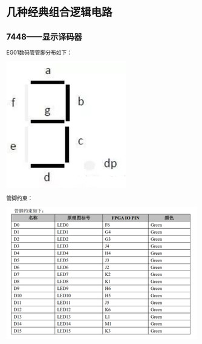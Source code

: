 # 几种经典组合逻辑电路

## 7448——显示译码器

EG01数码管管脚分布如下：

![EG01数码管管脚分布](images/2024-04-12-19-10-28.png#pic_center)

管脚约束：

![管脚约束](images/2024-04-12-19-11-28.png)